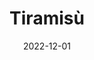 ---
id: tiramisu
date: 2022-12-01
draft: false
tags: ["italia", "veneto"]
type: dolce
title: "Tiramisù"
description: "Il Tiramisù è un dolce fresco ed è una delle ricette più conosciute e antiche d’Italia. Ci sono stati molti dibattiti sulla sua origine, ma le varie fonti ormai decretano il Veneto, precisamente Treviso, come la città dove questo dolce ha visto la luce."
originPlace:
  name: "Treviso"
  maps: "https://goo.gl/maps/aACtubUB25WDJRxx8"
difficulty: 1
time:
  preparation: 20
  rest: 1800
units: 6
ingredients:
  - id: uovo
    amount: 4
  - id: zucchero
    amount: 100
    unit: g
  - id: mascarpone
    amount: 500
    unit: g
  - id: savoiardi
    amount: 300
    unit: 300
  - id: caffe
  - id: cacao
---